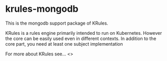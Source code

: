 # krules-mongodb

This is the mongodb support package of KRules.

KRules is a rules engine primarily intended to run on Kubernetes. 
However the core can be easily used even in different contexts. 
In addition to the core part, you need at least one subject implementation

For more about KRules see... <<TODO>>